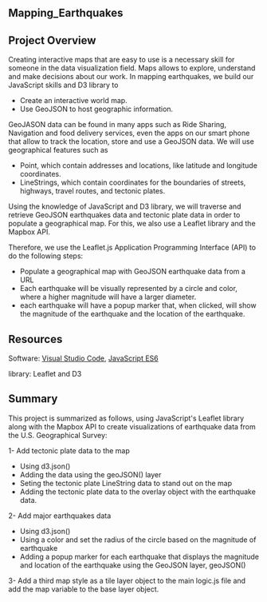## Mapping_Earthquakes

## Project Overview
Creating interactive maps that are easy to use is a necessary skill for someone in the data visualization field. 
Maps allows to explore, understand and make decisions about our work. In mapping earthquakes, we build our JavaScript skills and D3 library
to 
 - Create an interactive world map.
 - Use GeoJSON to host geographic information.

 GeoJASON data can be found in many apps such as Ride Sharing, Navigation and food delivery services, even the apps on our smart phone that allow
 to track the location, store and use a GeoJSON data. We will use geographical features such as
 - Point, which contain addresses and locations, like latitude and longitude coordinates.
 - LineStrings, which contain coordinates for the boundaries of streets, highways, travel routes, and tectonic plates.

 Using the knowledge of JavaScript and D3 library, we will traverse and retrieve GeoJSON earthquakes data and tectonic plate data 
 in order to populate a geographical map. For this, we also use a Leaflet library and the Mapbox API. 

Therefore,  we use the Leaflet.js Application Programming Interface (API) to do the following steps: 
   - Populate a geographical map with GeoJSON earthquake data from a URL
   - Each earthquake will be visually represented by a circle and color, where a higher magnitude will have a larger diameter. 
   - each earthquake will have a popup marker that, when clicked, will show the magnitude of the earthquake and the location of the earthquake.


## Resources
Software: [Visual Studio Code](https://code.visualstudio.com/), [JavaScript ES6](https://www.w3schools.com/Js/js_es6.asp) 

library: Leaflet and D3


## Summary
This project is summarized as follows, using JavaScript's Leaflet library along with the Mapbox API to create visualizations of earthquake data from the U.S. Geographical Survey:

1- Add tectonic plate data to the map 
 - Using d3.json() 
 - Adding the data using the geoJSON() layer 
 - Seting the tectonic plate LineString data to stand out on the map 
 - Adding the tectonic plate data to the overlay object with the earthquake data.

2- Add major earthquakes data
 - Using d3.json()
 - Using a color and set the radius of the circle based on the magnitude of earthquake
 - Adding a popup marker for each earthquake that displays the magnitude and location of the earthquake using the GeoJSON layer, geoJSON()

 3-  Add a third map style as a tile layer object to the main logic.js file and add the map variable to the base layer object.   
